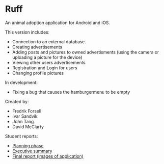 # Ruff
An animal adoption application for Android and iOS.

This version includes:
- Connection to an external database.
- Creating advertisements
- Adding posts and pictures to owned advertisments (using the camera or uploading a picture for the device)
- Viewing other users advertisements
- Registration and Login for users
- Changing profile pictures

In development:
- Fixing a bug that causes the hamburgermenu to be empty

Created by:
- Fredrik Forsell
- Ivar Sandvik
- John Tang
- David McClarty

Student reports:
- [Planning phase](https://github.com/fredrifo/PDF_Documentation/blob/master/Ruff/Documentation/Assessment_1.pdf)
- [Executive summary](https://github.com/fredrifo/PDF_Documentation/blob/master/Ruff/Documentation/Assessment_2.pdf)
- [Final report (images of application)](https://github.com/fredrifo/PDF_Documentation/blob/master/Ruff/Documentation/Assessment_3.pdf)
